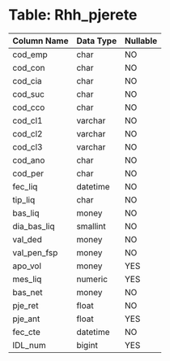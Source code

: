 # Table: Rhh_pjerete

| Column Name | Data Type | Nullable |
|-------------|-----------|----------|
| cod_emp | char | NO |
| cod_con | char | NO |
| cod_cia | char | NO |
| cod_suc | char | NO |
| cod_cco | char | NO |
| cod_cl1 | varchar | NO |
| cod_cl2 | varchar | NO |
| cod_cl3 | varchar | NO |
| cod_ano | char | NO |
| cod_per | char | NO |
| fec_liq | datetime | NO |
| tip_liq | char | NO |
| bas_liq | money | NO |
| dia_bas_liq | smallint | NO |
| val_ded | money | NO |
| val_pen_fsp | money | NO |
| apo_vol | money | YES |
| mes_liq | numeric | YES |
| bas_net | money | NO |
| pje_ret | float | NO |
| pje_ant | float | YES |
| fec_cte | datetime | NO |
| IDL_num | bigint | YES |

